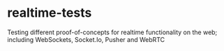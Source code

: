 # realtime-tests
Testing different proof-of-concepts for realtime functionality on the web; including WebSockets, Socket.Io, Pusher and WebRTC

